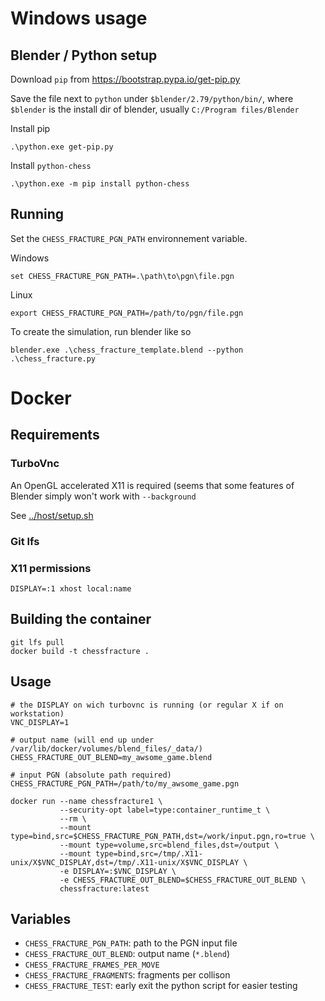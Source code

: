 # Windows usage
## Blender / Python setup
Download `pip` from https://bootstrap.pypa.io/get-pip.py

Save the file next to `python` under `$blender/2.79/python/bin/`, where `$blender` is the install dir of blender, usually `C:/Program files/Blender`

Install pip
```
.\python.exe get-pip.py
```

Install `python-chess`
```
.\python.exe -m pip install python-chess
```

## Running
Set the `CHESS_FRACTURE_PGN_PATH` environnement variable.

Windows
```
set CHESS_FRACTURE_PGN_PATH=.\path\to\pgn\file.pgn
```

Linux
```
export CHESS_FRACTURE_PGN_PATH=/path/to/pgn/file.pgn
```

To create the simulation, run blender like so
```
blender.exe .\chess_fracture_template.blend --python .\chess_fracture.py
```


# Docker
## Requirements
### TurboVnc
An OpenGL accelerated X11 is required (seems that some features of Blender simply won't work with `--background`

See [../host/setup.sh](../host/setup.sh)

### Git lfs

### X11 permissions
```
DISPLAY=:1 xhost local:name
```

## Building the container
```
git lfs pull
docker build -t chessfracture .
```

## Usage
```
# the DISPLAY on wich turbovnc is running (or regular X if on workstation)
VNC_DISPLAY=1

# output name (will end up under /var/lib/docker/volumes/blend_files/_data/)
CHESS_FRACTURE_OUT_BLEND=my_awsome_game.blend

# input PGN (absolute path required)
CHESS_FRACTURE_PGN_PATH=/path/to/my_awsome_game.pgn

docker run --name chessfracture1 \
           --security-opt label=type:container_runtime_t \
           --rm \
           --mount type=bind,src=$CHESS_FRACTURE_PGN_PATH,dst=/work/input.pgn,ro=true \
           --mount type=volume,src=blend_files,dst=/output \
           --mount type=bind,src=/tmp/.X11-unix/X$VNC_DISPLAY,dst=/tmp/.X11-unix/X$VNC_DISPLAY \
           -e DISPLAY=:$VNC_DISPLAY \
           -e CHESS_FRACTURE_OUT_BLEND=$CHESS_FRACTURE_OUT_BLEND \
           chessfracture:latest
```

## Variables
- `CHESS_FRACTURE_PGN_PATH`: path to the PGN input file
- `CHESS_FRACTURE_OUT_BLEND`: output name (`*.blend`)
- `CHESS_FRACTURE_FRAMES_PER_MOVE`
- `CHESS_FRACTURE_FRAGMENTS`: fragments per collison
- `CHESS_FRACTURE_TEST`: early exit the python script for easier testing

